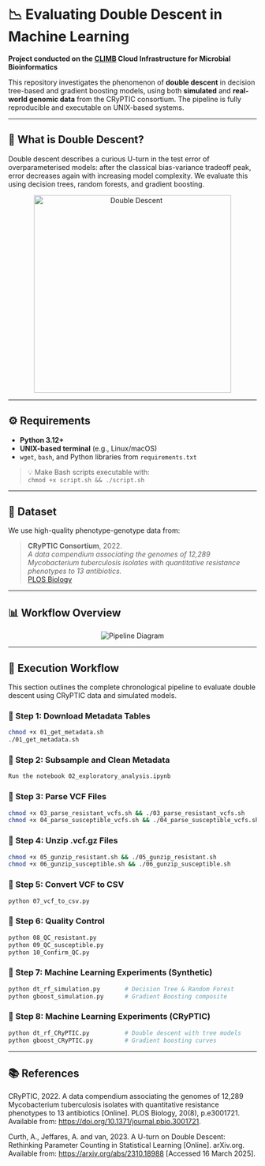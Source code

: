 # 📉 Evaluating Double Descent in Machine Learning

**Project conducted on the [CLIMB](https://www.climb.ac.uk/) Cloud Infrastructure for Microbial Bioinformatics**

This repository investigates the phenomenon of **double descent** in decision tree-based and gradient boosting models, using both **simulated** and **real-world genomic data** from the CRyPTIC consortium. The pipeline is fully reproducible and executable on UNIX-based systems.

---

## 🧠 What is Double Descent?

Double descent describes a curious U-turn in the test error of overparameterised models: after the classical bias-variance tradeoff peak, error decreases again with increasing model complexity. We evaluate this using decision trees, random forests, and gradient boosting.

<p align="center">
  <img width="400" alt="Double Descent" src="https://github.com/user-attachments/assets/72c0717a-0e50-4e0b-a1a4-0509d05c1dba" />
</p>

---

## ⚙️ Requirements

- **Python 3.12+**
- **UNIX-based terminal** (e.g., Linux/macOS)
- `wget`, `bash`, and Python libraries from `requirements.txt`

> 💡 Make Bash scripts executable with:  
> `chmod +x script.sh && ./script.sh`

---

## 🧬 Dataset

We use high-quality phenotype-genotype data from:

> **CRyPTIC Consortium**, 2022.  
> *A data compendium associating the genomes of 12,289 Mycobacterium tuberculosis isolates with quantitative resistance phenotypes to 13 antibiotics.*  
> [PLOS Biology](https://doi.org/10.1371/journal.pbio.3001721)

---

## 📊 Workflow Overview

<p align="center">
  <img src="https://github.com/user-attachments/assets/d70a4fe1-68fa-4541-bceb-c507b3434616" alt="Pipeline Diagram"/>
</p>

---

## 🧪 Execution Workflow

This section outlines the complete chronological pipeline to evaluate double descent using CRyPTIC data and simulated models.

### 🔹 Step 1: Download Metadata Tables

```bash
chmod +x 01_get_metadata.sh
./01_get_metadata.sh
```

### 🔹 Step 2: Subsample and Clean Metadata

```bash
Run the notebook 02_exploratory_analysis.ipynb
```

### 🔹 Step 3: Parse VCF Files

```bash
chmod +x 03_parse_resistant_vcfs.sh && ./03_parse_resistant_vcfs.sh
chmod +x 04_parse_susceptible_vcfs.sh && ./04_parse_susceptible_vcfs.sh
```

### 🔹 Step 4: Unzip .vcf.gz Files

```bash
chmod +x 05_gunzip_resistant.sh && ./05_gunzip_resistant.sh
chmod +x 06_gunzip_susceptible.sh && ./06_gunzip_susceptible.sh
```

### 🔹 Step 5: Convert VCF to CSV

```bash
python 07_vcf_to_csv.py
```

### 🔹 Step 6: Quality Control

```bash
python 08_QC_resistant.py
python 09_QC_susceptible.py
python 10_Confirm_QC.py
```

### 🔹 Step 7: Machine Learning Experiments (Synthetic) 

```bash
python dt_rf_simulation.py       # Decision Tree & Random Forest
python gboost_simulation.py      # Gradient Boosting composite
```

### 🔹 Step 8: Machine Learning Experiments (CRyPTIC) 

```bash
python dt_rf_CRyPTIC.py          # Double descent with tree models
python gboost_CRyPTIC.py         # Gradient boosting curves
```

---

## 📚 References

CRyPTIC, 2022. A data compendium associating the genomes of 12,289 Mycobacterium tuberculosis isolates with quantitative resistance phenotypes to 13 antibiotics [Online]. PLOS Biology, 20(8), p.e3001721. Available from: https://doi.org/10.1371/journal.pbio.3001721.

Curth, A., Jeffares, A. and van, 2023. A U-turn on Double Descent: Rethinking Parameter Counting in Statistical Learning [Online]. arXiv.org. Available from: https://arxiv.org/abs/2310.18988 [Accessed 16 March 2025].
